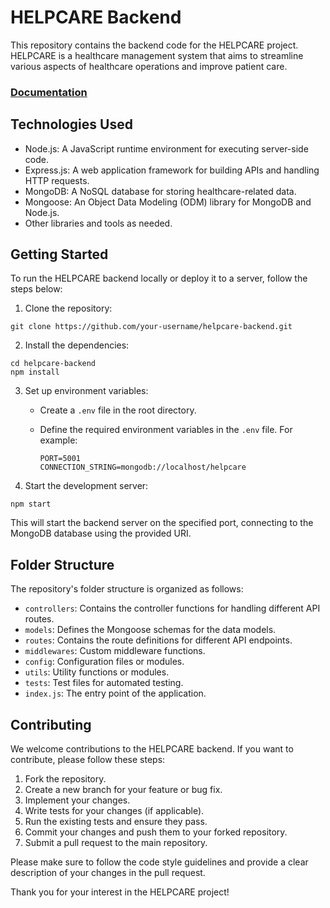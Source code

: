 ﻿# HELPCARE Backend

This repository contains the backend code for the HELPCARE project. HELPCARE is a healthcare management system that aims to streamline various aspects of healthcare operations and improve patient care.

### [Documentation](https://documenter.getpostman.com/view/20628687/2s93zH1Jas)

## Technologies Used

- Node.js: A JavaScript runtime environment for executing server-side code.
- Express.js: A web application framework for building APIs and handling HTTP requests.
- MongoDB: A NoSQL database for storing healthcare-related data.
- Mongoose: An Object Data Modeling (ODM) library for MongoDB and Node.js.
- Other libraries and tools as needed.

## Getting Started

To run the HELPCARE backend locally or deploy it to a server, follow the steps below:

1. Clone the repository:

```shell
git clone https://github.com/your-username/helpcare-backend.git
```

2. Install the dependencies:

```shell
cd helpcare-backend
npm install
```

3. Set up environment variables:

   - Create a `.env` file in the root directory.
   - Define the required environment variables in the `.env` file. For example:

     ```
     PORT=5001
     CONNECTION_STRING=mongodb://localhost/helpcare
     ```

4. Start the development server:

```shell
npm start
```

This will start the backend server on the specified port, connecting to the MongoDB database using the provided URI.

## Folder Structure

The repository's folder structure is organized as follows:

- `controllers`: Contains the controller functions for handling different API routes.
- `models`: Defines the Mongoose schemas for the data models.
- `routes`: Contains the route definitions for different API endpoints.
- `middlewares`: Custom middleware functions.
- `config`: Configuration files or modules.
- `utils`: Utility functions or modules.
- `tests`: Test files for automated testing.
- `index.js`: The entry point of the application.

## Contributing

We welcome contributions to the HELPCARE backend. If you want to contribute, please follow these steps:

1. Fork the repository.
2. Create a new branch for your feature or bug fix.
3. Implement your changes.
4. Write tests for your changes (if applicable).
5. Run the existing tests and ensure they pass.
6. Commit your changes and push them to your forked repository.
7. Submit a pull request to the main repository.

Please make sure to follow the code style guidelines and provide a clear description of your changes in the pull request.

Thank you for your interest in the HELPCARE project!
